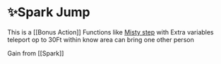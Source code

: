 # ✨Spark Jump
This is a [[Bonus Action]] Functions like [Misty step](https://roll20.net/compendium/dnd5e/Misty%20Step#content) with Extra variables teleport op to 30Ft within know area can bring one other person

Gain from [[Spark]]